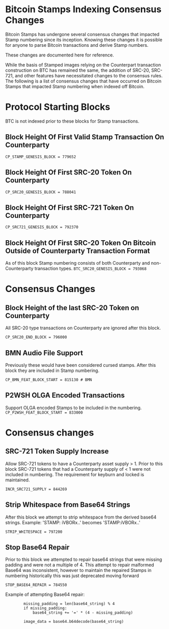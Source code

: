 # Bitcoin Stamps Indexing Consensus Changes

Bitcoin Stamps has undergone several consensus changes that impacted Stamp
numbering since its inception. Knowing these changes it is possible for anyone
to parse Bitcoin transactions and derive Stamp numbers.

These changes are documented here for reference.

While the basis of Stamped images relying on the Counterpart transaction
construction on BTC has remained the same, the addition of SRC-20, SRC-721, and
other features have necessitated changes to the consensus rules. The following
is a list of consensus changes that have occurred on Bitcoin Stamps that
impacted Stamp numbering when indexed off Bitcoin.

# Protocol Starting Blocks

BTC is not indexed prior to these blocks for Stamp transactions.

## Block Height Of First Valid Stamp Transaction On Counterparty

`CP_STAMP_GENESIS_BLOCK = 779652`

## Block Height Of First SRC-20 Token On Counterparty

`CP_SRC20_GENESIS_BLOCK = 788041`

## Block Height Of First SRC-721 Token On Counterparty

`CP_SRC721_GENESIS_BLOCK = 792370`

## Block Height Of First SRC-20 Token On Bitcoin Outside of Counterparty Transaction Format

As of this block Stamp numbering consists of both Counterparty and
non-Counterparty transaction types. `BTC_SRC20_GENESIS_BLOCK = 793068`

# Consensus Changes

## Block Height of the last SRC-20 Token on Counterparty

All SRC-20 type transactions on Counterparty are ignored after this block.

`CP_SRC20_END_BLOCK = 796000`

## BMN Audio File Support

Previously these would have been considered cursed stamps. After this block they
are included in Stamp numbering.

`CP_BMN_FEAT_BLOCK_START = 815130 # BMN`

## P2WSH OLGA Encoded Transactions

Support OLGA encoded Stamps to be included in the numbering.
`CP_P2WSH_FEAT_BLOCK_START = 833000`

# Consensus changes

## SRC-721 Token Supply Increase

Allow SRC-721 tokens to have a Counterparty asset supply > 1. Prior to this
block SRC-721 tokens that had a Counterparty supply of < 1 were not included in
numbering. The requirement for keyburn and locked is maintained.

`INCR_SRC721_SUPPLY = 844269`

## Strip Whitespace from Base64 Strings

After this block we attempt to strip whitespace from the derived base64 strings.
Example: 'STAMP: iVBORx..' becomes 'STAMP:iVBORx..'

`STRIP_WHITESPACE = 797200`

## Stop Base64 Repair

Prior to this block we attempted to repair base64 strings that were missing
padding and were not a multiple of 4. This attempt to repair malformed Base64
was inconsistent, however to maintain the repaired Stamps in numbering
historically this was just deprecated moving forward

`STOP_BASE64_REPAIR = 784550`

Example of attempting Base64 repair:

```
        missing_padding = len(base64_string) % 4
        if missing_padding:
            base64_string += '=' * (4 - missing_padding)

        image_data = base64.b64decode(base64_string)
```
